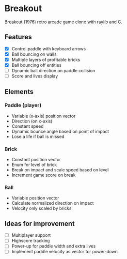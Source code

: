 # Breakout

Breakout (1976) retro arcade game clone with raylib and C.

## Features

-   [x] Control paddle with keyboard arrows
-   [x] Ball bouncing on walls
-   [x] Multiple layers of profitable bricks
-   [x] Ball bouncing off entities
-   [ ] Dynamic ball direction on paddle collision
-   [ ] Score and lives display

## Elements

### Paddle (player)

-   Variable (x-axis) position vector
-   Direction (on x-axis)
-   Constant speed
-   Dynamic bounce angle based on point of impact
-   Lose a life if ball is missed

### Brick

-   Constant position vector
-   Enum for level of brick
-   Break on impact and scale speed based on level
-   Increment game score on break

### Ball

-   Variable position vector
-   Calculate normalized direction on impact
-   Velocity only scaled by bricks

## Ideas for improvement

-   [ ] Multiplayer support
-   [ ] Highscore tracking
-   [ ] Power-up for paddle width and extra lives
-   [ ] Implement paddle velocity as vector for power-down
